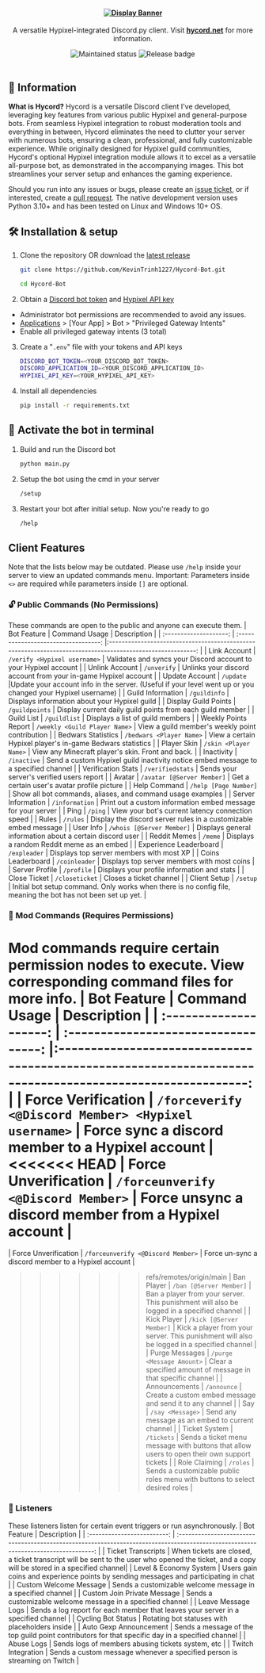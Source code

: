 <h4 align="center">
  <a href="https://www.hycord.net" target="_blank"><img src="https://raw.githubusercontent.com/KevinTrinh1227/Hycord-Bot/main/assets/display_banner.png" alt="Display Banner"></a>
</h4>
<p align="center">
  A versatile Hypixel-integrated Discord.py client.
  Visit <a href="https://hycord.net" target="_blank"><strong>hycord.net</strong></a> for more information.
</p>
<div align="center">
  <img src="https://img.shields.io/badge/maintenance-actively--developed-brightgreen.svg" alt="Maintained status" />
  <img src="https://img.shields.io/github/v/release/KevinTrinh1227/Hycord-Bot.svg" alt="Release badge" />
</div>
<br/>

## 📌 Information

**What is Hycord?** Hycord is a versatile Discord client I've developed, leveraging key features from various public Hypixel and general-purpose bots. From seamless Hypixel integration to robust moderation tools and everything in between, Hycord eliminates the need to clutter your server with numerous bots, ensuring a clean, professional, and fully customizable experience. While originally designed for Hypixel guild communities, Hycord's optional Hypixel integration module allows it to excel as a versatile all-purpose bot, as demonstrated in the accompanying images. This bot streamlines your server setup and enhances the gaming experience.

Should you run into any issues or bugs, please create an [issue ticket](https://github.com/KevinTrinh1227/Hycord-Bot/issues), or if interested, create a [pull request](https://github.com/KevinTrinh1227/Hycord-Bot/pulls). The native development version uses Python 3.10+ and has been tested on Linux and Windows 10+ OS.

## 🛠 Installation & setup

1. Clone the repository OR download the [latest release](https://github.com/KevinTrinh1227/Hycord-Bot/releases)

   ```sh
   git clone https://github.com/KevinTrinh1227/Hycord-Bot.git
   ```

   ```sh
   cd Hycord-Bot
   ```

2. Obtain a <a href="https://www.writebots.com/discord-bot-token/" target="_blank">Discord bot token</a> and <a href="https://developer.hypixel.net/" target="_blank">Hypixel API key</a>

- Administrator bot permissions are recommended to avoid any issues.
- [Applications](https://discord.com/developers/applications) > [Your App] > Bot > "Privileged Gateway Intents"
- Enable all privileged gateway intents (3 total)

3. Create a "`.env`" file with your tokens and API keys

   ```sh
   DISCORD_BOT_TOKEN=<YOUR_DISCORD_BOT_TOKEN>
   DISCORD_APPLICATION_ID=<YOUR_DISCORD_APPLICATION_ID>
   HYPIXEL_API_KEY=<YOUR_HYPIXEL_API_KEY>
   ```

4. Install all dependencies

   ```sh
   pip install -r requirements.txt
   ```

## 🚀 Activate the bot in terminal

1. Build and run the Discord bot

   ```sh
   python main.py
   ```

2. Setup the bot using the cmd in your server

   ```sh
   /setup
   ```

3. Restart your bot after initial setup. Now you're ready to go

   ```sh
   /help
   ```

## Client Features

Note that the lists below may be outdated. Please use `/help` inside your server to view an updated commands menu.
Important: Parameters inside `<>` are required while parameters inside `[]` are optional.

### 🔓 Public Commands (No Permissions)

These commands are open to the public and anyone can execute them.
| Bot Feature | Command Usage | Description |
| :--------------------: | :----------------------------------: |:---------------------------------------------------------------------------------------------------------: |
| Link Account | `/verify <Hypixel username>` | Validates and syncs your Discord account to your Hypixel account |
| Unlink Account | `/unverify` | Unlinks your discord account from your in-game Hypixel account |
| Update Account | `/update` |Update your account info in the server. (Useful if your level went up or you changed your Hypixel username) |
| Guild Information | `/guildinfo` | Displays information about your Hypixel guild |
| Display Guild Points | `/guildpoints` | Display current daily guild points from each guild member |
| Guild List | `/guildlist` | Displays a list of guild members |
| Weekly Points Report | `/weekly <Guild Player Name>` | View a guild member's weekly point contribution |
| Bedwars Statistics | `/bedwars <Player Name>` | View a certain Hypixel player's in-game Bedwars statistics |
| Player Skin | `/skin <Player Name>` | View any Minecraft player's skin. Front and back. |
| Inactivity | `/inactive` | Send a custom Hypixel guild inactivity notice embed message to a specified channel |
| Verification Stats | `/verifiedstats` | Sends your server's verified users report |
| Avatar | `/avatar [@Server Member]` | Get a certain user's avatar profile picture |
| Help Command | `/help [Page Number]` | Show all bot commands, aliases, and command usage examples |
| Server Information | `/information` | Print out a custom information embed message for your server |
| Ping | `/ping` | View your bot's current latency connection speed |
| Rules | `/rules` | Display the discord server rules in a customizable embed message |
| User Info | `/whois [@Server Member]` | Displays general information about a certain discord user |
| Reddit Memes | `/meme` | Displays a random Reddit meme as an embed |
| Experience Leaderboard | `/expleader` | Displays top server members with most XP |
| Coins Leaderboard | `/coinleader` | Displays top server members with most coins |
| Server Profile | `/profile` | Displays your profile information and stats |
| Close Ticket | `/closeticket` | Closes a ticket channel |
| Client Setup | `/setup` | Initial bot setup command. Only works when there is no config file, meaning the bot has not been set up yet. |

### 🔐 Mod Commands (Requires Permissions)

Mod commands require certain permission nodes to execute. View corresponding command files for more info.
| Bot Feature | Command Usage | Description |
| :--------------------: | :----------------------------------: |:---------------------------------------------------------------------------------------------------------: |
| Force Verification | `/forceverify <@Discord Member> <Hypixel username>` | Force sync a discord member to a Hypixel account |
<<<<<<< HEAD
| Force Unverification | `/forceunverify <@Discord Member>` | Force unsync a discord member from a Hypixel account |
=======
| Force Unverification | `/forceunverify <@Discord Member>` | Force un-sync a discord member to a Hypixel account |
>>>>>>> refs/remotes/origin/main
| Ban Player | `/ban [@Server Member]` | Ban a player from your server. This punishment will also be logged in a specified channel |
| Kick Player | `/kick [@Server Member]` | Kick a player from your server. This punishment will also be logged in a specified channel |
| Purge Messages | `/purge <Message Amount>` | Clear a specified amount of message in that specific channel |
| Announcements | `/announce` | Create a custom embed message and send it to any channel |
| Say | `/say <Message>` | Send any message as an embed to current channel |
| Ticket System | `/tickets` | Sends a ticket menu message with buttons that allow users to open their own support tickets |
| Role Claiming | `/roles` | Sends a customizable public roles menu with buttons to select desired roles |

### 🦻 Listeners

These listeners listen for certain event triggers or run asynchronously.
| Bot Feature | Description |
| :-------------------------: | :---------------------------------------------------------------------------------------------------------------------------------: |
| Ticket Transcripts | When tickets are closed, a ticket transcript will be sent to the user who opened the ticket, and a copy will be stored in a specified channel|
| Level & Economy System | Users gain coins and experience points by sending messages  and participating in chat |
| Custom Welcome Message | Sends a customizable welcome message in a specified channel |
| Custom Join Private Message | Sends a customizable welcome message in a specified channel |
| Leave Message Logs | Sends a log report for each member that leaves your server in a specified channel |
| Cycling Bot Status | Rotating bot statuses with placeholders inside |
| Auto Gexp Announcement | Sends a message of the top guild point contributors for that specific day in a specified channel |
| Abuse Logs | Sends logs of members abusing tickets system, etc |
| Twitch Integration | Sends a custom message whenever a specified person is streaming on Twitch |
